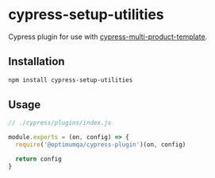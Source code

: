 # cypress-setup-utilities

Cypress plugin for use with [cypress-multi-product-template](https://github.com/optimumqa/cypress-multi-product-template).

## Installation

```sh
npm install cypress-setup-utilities
```

## Usage

```js
// ./cypress/plugins/index.js

module.exports = (on, config) => {
  require('@optimumqa/cypress-plugin')(on, config)

  return config
}
```
